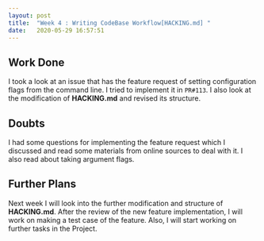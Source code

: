 ```yaml
---
layout: post
title:  "Week 4 : Writing CodeBase Workflow[HACKING.md] "
date:   2020-05-29 16:57:51
---
```


## Work Done
I took a look at an issue that has the feature request of setting configuration flags from the command line. I tried to implement it in `PR#113`. I also look at the modification of **HACKING.md** and revised its structure.


## Doubts
I had some questions for implementing the feature request which I discussed and read some materials from online sources to deal with it. I also read about taking argument flags.

## Further Plans
Next week I will look into the further modification and structure of **HACKING.md**. After the review of the new feature implementation, I will work on making a test case of the feature. Also, I will start working on further tasks in the Project.
